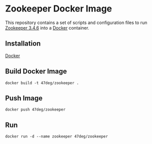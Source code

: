 # Zookeeper Docker Image

This repository contains a set of scripts and configuration files to run [Zookeeper 3.4.6](https://zookeeper.apache.org/) into a [Docker](https://www.docker.io/) container.

## Installation

[Docker](https://www.docker.com/)

## Build Docker Image

    docker build -t 47deg/zookeeper .

## Push Image

    docker push 47deg/zookeeper

## Run

```
docker run -d --name zookeeper 47deg/zookeeper
```
